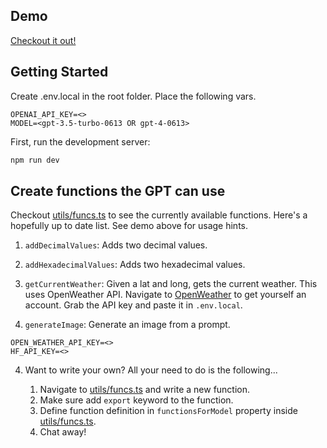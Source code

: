 ## Demo
[Checkout it out!](https://www.loom.com/share/7ba244f2ca3046b4b549d025ab52d6ad)

## Getting Started

Create .env.local in the root folder. Place the following vars.
```
OPENAI_API_KEY=<>
MODEL=<gpt-3.5-turbo-0613 OR gpt-4-0613>
```

First, run the development server:

```bash
npm run dev
```

## Create functions the GPT can use
Checkout [utils/funcs.ts](utils/funcs.ts) to see the currently available functions. Here's a hopefully up to date list. See demo above for usage hints.

1. `addDecimalValues`:
Adds two decimal values.

2. `addHexadecimalValues`:
Adds two hexadecimal values.

3. `getCurrentWeather`:
Given a lat and long, gets the current weather.
This uses OpenWeather API. Navigate to [OpenWeather](https://home.openweathermap.org/users/sign_in) to get yourself an account. Grab the API key and paste it in `.env.local`.

4. `generateImage`:
Generate an image from a prompt.
```
OPEN_WEATHER_API_KEY=<>
HF_API_KEY=<>
```

4. Want to write your own? All your need to do is the following...

    1. Navigate to [utils/funcs.ts](utils/funcs.ts) and write a new function.
    2. Make sure add `export` keyword to the function.
    3. Define function definition in `functionsForModel` property inside [utils/funcs.ts](utils/funcs.ts).
    4. Chat away!